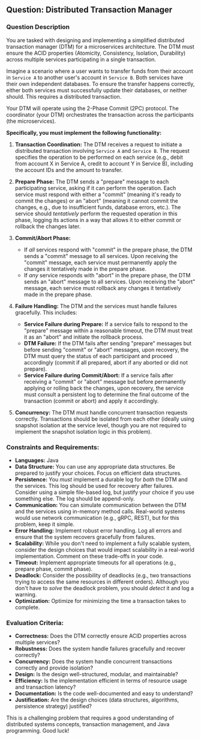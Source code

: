 ## Question: Distributed Transaction Manager

### Question Description

You are tasked with designing and implementing a simplified distributed transaction manager (DTM) for a microservices architecture. The DTM must ensure the ACID properties (Atomicity, Consistency, Isolation, Durability) across multiple services participating in a single transaction.

Imagine a scenario where a user wants to transfer funds from their account in `Service A` to another user's account in `Service B`. Both services have their own independent databases. To ensure the transfer happens correctly, either both services must successfully update their databases, or neither should. This requires a distributed transaction.

Your DTM will operate using the 2-Phase Commit (2PC) protocol.  The coordinator (your DTM) orchestrates the transaction across the participants (the microservices).

**Specifically, you must implement the following functionality:**

1.  **Transaction Coordination:** The DTM receives a request to initiate a distributed transaction involving `Service A` and `Service B`. The request specifies the operation to be performed on each service (e.g., debit from account X in Service A, credit to account Y in Service B), including the account IDs and the amount to transfer.

2.  **Prepare Phase:** The DTM sends a "prepare" message to each participating service, asking if it can perform the operation. Each service must respond with either a "commit" (meaning it's ready to commit the changes) or an "abort" (meaning it cannot commit the changes, e.g., due to insufficient funds, database errors, etc.). The service should *tentatively* perform the requested operation in this phase, logging its actions in a way that allows it to either commit or rollback the changes later.

3.  **Commit/Abort Phase:**

    *   If *all* services respond with "commit" in the prepare phase, the DTM sends a "commit" message to all services.  Upon receiving the "commit" message, each service must permanently apply the changes it tentatively made in the prepare phase.
    *   If *any* service responds with "abort" in the prepare phase, the DTM sends an "abort" message to all services. Upon receiving the "abort" message, each service must rollback any changes it tentatively made in the prepare phase.

4.  **Failure Handling:** The DTM and the services must handle failures gracefully. This includes:

    *   **Service Failure during Prepare:**  If a service fails to respond to the "prepare" message within a reasonable timeout, the DTM must treat it as an "abort" and initiate the rollback process.
    *   **DTM Failure:** If the DTM fails after sending "prepare" messages but before sending "commit" or "abort" messages, upon recovery, the DTM must query the status of each participant and proceed accordingly (commit if all prepared, abort if any aborted or did not prepare).
    *   **Service Failure during Commit/Abort:** If a service fails after receiving a "commit" or "abort" message but before permanently applying or rolling back the changes, upon recovery, the service must consult a persistent log to determine the final outcome of the transaction (commit or abort) and apply it accordingly.

5.  **Concurrency:**  The DTM must handle concurrent transaction requests correctly.  Transactions should be isolated from each other (ideally using snapshot isolation at the service level, though you are not required to implement the snapshot isolation logic in this problem).

### Constraints and Requirements:

*   **Languages:** Java
*   **Data Structure:** You can use any appropriate data structures. Be prepared to justify your choices. Focus on efficient data structures.
*   **Persistence:**  You *must* implement a durable log for *both* the DTM and the services. This log should be used for recovery after failures. Consider using a simple file-based log, but justify your choice if you use something else. The log should be append-only.
*   **Communication:**  You can simulate communication between the DTM and the services using in-memory method calls. Real-world systems would use network communication (e.g., gRPC, REST), but for this problem, keep it simple.
*   **Error Handling:**  Implement robust error handling.  Log all errors and ensure that the system recovers gracefully from failures.
*   **Scalability:** While you don't need to implement a fully scalable system, consider the design choices that would impact scalability in a real-world implementation.  Comment on these trade-offs in your code.
*   **Timeout:** Implement appropriate timeouts for all operations (e.g., prepare phase, commit phase).
*   **Deadlock:** Consider the possibility of deadlocks (e.g., two transactions trying to access the same resources in different orders). Although you don't have to *solve* the deadlock problem, you should *detect* it and log a warning.
*   **Optimization:**  Optimize for minimizing the time a transaction takes to complete.

### Evaluation Criteria:

*   **Correctness:**  Does the DTM correctly ensure ACID properties across multiple services?
*   **Robustness:** Does the system handle failures gracefully and recover correctly?
*   **Concurrency:** Does the system handle concurrent transactions correctly and provide isolation?
*   **Design:** Is the design well-structured, modular, and maintainable?
*   **Efficiency:** Is the implementation efficient in terms of resource usage and transaction latency?
*   **Documentation:** Is the code well-documented and easy to understand?
*   **Justification:** Are the design choices (data structures, algorithms, persistence strategy) justified?

This is a challenging problem that requires a good understanding of distributed systems concepts, transaction management, and Java programming. Good luck!
